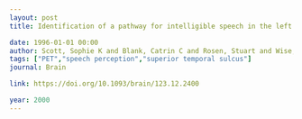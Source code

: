 ```yaml
---
layout: post
title: Identification of a pathway for intelligible speech in the left temporal lobe

date: 1996-01-01 00:00
author: Scott, Sophie K and Blank, Catrin C and Rosen, Stuart and Wise, Richard JS
tags: ["PET","speech perception","superior temporal sulcus"]
journal: Brain

link: https://doi.org/10.1093/brain/123.12.2400

year: 2000
---
```



